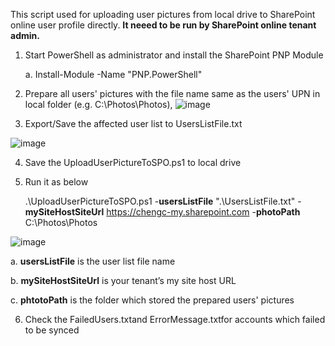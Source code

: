 
This script used for uploading user pictures from local drive to SharePoint online user profile directly.
**It neeed to be run by SharePoint online tenant admin.**


1. Start PowerShell as administrator and install the SharePoint PNP Module

	a. Install-Module -Name "PNP.PowerShell"
	
2. Prepare all users' pictures with the file name same as the users' UPN in local folder (e.g. C:\Photos\Photos),
![image](https://user-images.githubusercontent.com/21354416/160579725-d265f2fa-f01c-48fd-9e27-21620914ddd5.png)


3. Export/Save the affected user list to UsersListFile.txt

![image](https://user-images.githubusercontent.com/21354416/160580116-632a35d6-c0ea-4da3-a67b-2e363704d2dc.png)


4. Save the UploadUserPictureToSPO.ps1 to local drive
5. Run it as below 
	
	.\UploadUserPictureToSPO.ps1 -**usersListFile** ".\UsersListFile.txt" -**mySiteHostSiteUrl** https://chengc-my.sharepoint.com -**photoPath** C:\Photos\Photos 

![image](https://user-images.githubusercontent.com/21354416/160579874-0c30b044-878e-4957-99a9-86beea5b4ebf.png)

a. **usersListFile** is the user list file name

b. **mySiteHostSiteUrl** is your tenant’s my site host URL

c. **phtotoPath** is the folder which stored the prepared users' pictures


6. Check the FailedUsers.txtand ErrorMessage.txtfor accounts which failed to be synced 
 






